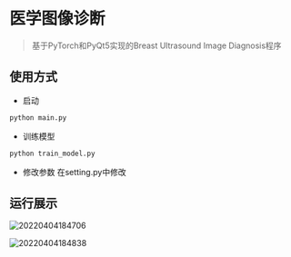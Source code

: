 <!--
 * @FilePath: README.md
 * @Author: Xu Mingyu
 * @Date: 2022-03-26 23:53:22
 * @LastEditTime: 2022-04-04 18:57:02
 * @Description: 
 * Copyright 2022 Xu Mingyu, All Rights Reserved. 
-->
# 医学图像诊断
> 基于PyTorch和PyQt5实现的Breast Ultrasound Image Diagnosis程序
## 使用方式
- 启动
```python
python main.py
```
- 训练模型
```python
python train_model.py
```
- 修改参数
在setting.py中修改

## 运行展示
![20220404184706](https://cdn.jsdelivr.net/gh/mY-xmy/img/20220404184706.png)

![20220404184838](https://cdn.jsdelivr.net/gh/mY-xmy/img/20220404184838.png)